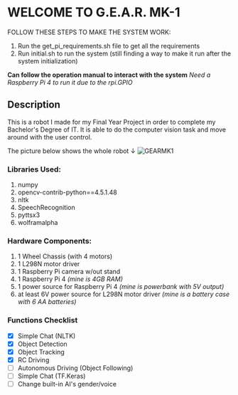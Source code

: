# WELCOME TO G.E.A.R. MK-1
FOLLOW THESE STEPS TO MAKE THE SYSTEM WORK:
1. Run the get_pi_requirements.sh file to get all the requirements
2. Run initial.sh to run the system (still finding a way to make it run after the system initialization)

**Can follow the operation manual to interact with the system**
*Need a Raspberry Pi 4 to run it due to the rpi.GPIO*

## Description
This is a robot I made for my Final Year Project in order to complete my Bachelor's Degree of IT. It is able to do the computer vision task and move around with the user control.

The picture below shows the whole robot &darr;
![GEARMK1](https://user-images.githubusercontent.com/49117926/151763814-4fca6ab5-f99f-424a-b6b0-eff80503a10e.jpg)


### Libraries Used: 
1. numpy
2. opencv-contrib-python==4.5.1.48
3. nltk
4. SpeechRecognition
5. pyttsx3
6. wolframalpha

### Hardware Components:
1. 1 Wheel Chassis (with 4 motors)
2. 1 L298N motor driver
3. 1 Raspberry Pi camera w/out stand
4. 1 Raspberry Pi 4 *(mine is 4GB RAM)*
5. 1 power source for Raspberry Pi 4 *(mine is powerbank with 5V output)*
6. at least 6V power source for L298N motor driver *(mine is a battery case with 6 AA batteries)*

### Functions Checklist
- [X] Simple Chat (NLTK)
- [X] Object Detection
- [X] Object Tracking
- [X] RC Driving
- [ ] Autonomous Driving (Object Following)
- [ ] Simple Chat (TF.Keras)
- [ ] Change built-in AI's gender/voice
